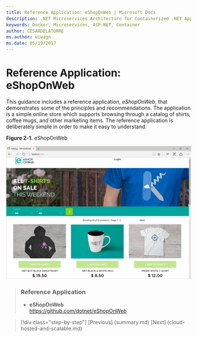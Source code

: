 ```yaml
---
title: Reference Application: eShopOnWeb | Microsoft Docs 
description: .NET Microservices Architecture for Containerized .NET Applications | Reference Application: eShopOnWeb
keywords: Docker, Microservices, ASP.NET, Container
author: CESARDELATORRE
ms.author: wiwagn
ms.date: 05/19/2017
---
```

# Reference Application: eShopOnWeb

This guidance includes a reference application, *eShopOnWeb*, that demonstrates some of the principles and recommendations. The application is a simple online store which supports browsing through a catalog of shirts, coffee mugs, and other marketing items. The reference application is deliberately simple in order to make it easy to understand.

**Figure 2-1.** eShopOnWeb

![](./media/image1.png)

> ### Reference Application
> - **eShopOnWeb**  
> <https://github.com/dotnet/eShopOnWeb>


>[!div class="step-by-step"]
[Previous] (summary.md)
[Next] (cloud-hosted-and-scalable.md)
